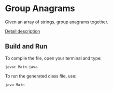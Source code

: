 # Group Anagrams

Given an array of strings, group anagrams together.

[Detail description](https://leetcode.com/articles/group-anagrams/)

## Build and Run

To compile the file, open your terminal and type:
```
javac Main.java
```

To run the generated class file, use:
```
java Main
```
